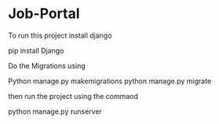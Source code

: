# Job-Portal


To run this project install django 

pip install Django

Do the Migrations using

Python manage.py makemigrations
python manage.py migrate

then run the project using the command

python manage.py runserver
